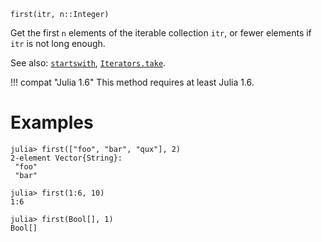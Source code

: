 ```
first(itr, n::Integer)
```

Get the first `n` elements of the iterable collection `itr`, or fewer elements if `itr` is not long enough.

See also: [`startswith`](@ref), [`Iterators.take`](@ref).

!!! compat "Julia 1.6"
    This method requires at least Julia 1.6.


# Examples

```jldoctest
julia> first(["foo", "bar", "qux"], 2)
2-element Vector{String}:
 "foo"
 "bar"

julia> first(1:6, 10)
1:6

julia> first(Bool[], 1)
Bool[]
```
